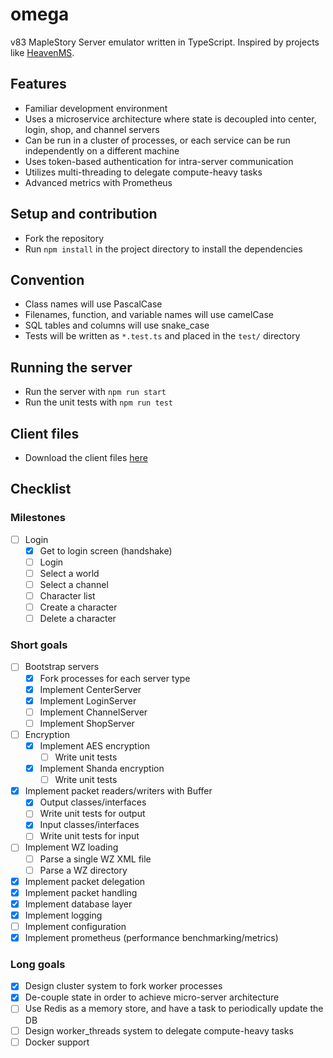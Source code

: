 # omega
v83 MapleStory Server emulator written in TypeScript. Inspired by projects like [HeavenMS](https://github.com/ronancpl/HeavenMS).

## Features
* Familiar development environment
* Uses a microservice architecture where state is decoupled into center, login, shop, and channel servers
* Can be run in a cluster of processes, or each service can be run independently on a different machine
* Uses token-based authentication for intra-server communication
* Utilizes multi-threading to delegate compute-heavy tasks
* Advanced metrics with Prometheus

## Setup and contribution
* Fork the repository
* Run `npm install` in the project directory to install the dependencies

## Convention
* Class names will use PascalCase
* Filenames, function, and variable names will use camelCase
* SQL tables and columns will use snake_case
* Tests will be written as `*.test.ts` and placed in the `test/` directory

## Running the server
* Run the server with `npm run start`
* Run the unit tests with `npm run test`

## Client files

* Download the client files [here](https://drive.google.com/drive/folders/0BzDsHSr-0V4MYVJ0TWIxd05hYUk)

## Checklist

### Milestones
* [ ] Login
    * [x] Get to login screen (handshake)
    * [ ] Login
    * [ ] Select a world
    * [ ] Select a channel
    * [ ] Character list
    * [ ] Create a character
    * [ ] Delete a character

### Short goals
* [ ] Bootstrap servers
    * [x] Fork processes for each server type
    * [x] Implement CenterServer
    * [x] Implement LoginServer
    * [ ] Implement ChannelServer
    * [ ] Implement ShopServer
* [ ] Encryption
    * [x] Implement AES encryption
        * [ ] Write unit tests
    * [x] Implement Shanda encryption
        * [ ] Write unit tests
* [x] Implement packet readers/writers with Buffer
    * [x] Output classes/interfaces
    * [ ] Write unit tests for output
    * [x] Input classes/interfaces
    * [ ] Write unit tests for input
* [ ] Implement WZ loading
    * [ ] Parse a single WZ XML file
    * [ ] Parse a WZ directory
* [x] Implement packet delegation
* [x] Implement packet handling
* [x] Implement database layer
* [x] Implement logging
* [ ] Implement configuration
* [x] Implement prometheus (performance benchmarking/metrics)

### Long goals
* [x] Design cluster system to fork worker processes
* [x] De-couple state in order to achieve micro-server architecture
* [ ] Use Redis as a memory store, and have a task to periodically update the DB
* [ ] Design worker_threads system to delegate compute-heavy tasks
* [ ] Docker support
